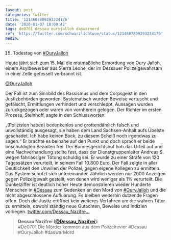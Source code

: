 ```yaml
---
layout: post
categories: twitter
title: '1214607809293234176'
date: '2020-01-07 18:00:42'
tags: de0701 dessau ouryjalloh daswarmord
ref: 'https://twitter.com/schwarzlichtwue/status/1214607809293234176'
media:
---
```

15. Todestag von [#OuryJalloh](/t/ouryjalloh) 



Heute jährt sich zum 15. Mal die mutmaßliche Ermordung von Oury Jalloh, einem Asylbewerber aus Sierra Leone, der im Dessauer Polizeigewahrsam in einer Zelle gefesselt verbrannt ist.



[@OuryJalloh](https://twitter.com/OuryJalloh)

 
Der Fall ist zum Sinnbild des Rassismus und dem Corpsgeist in den Justizbehörden geworden. Systematisch wurden Beweise vertuscht und gefälscht, Ermittlungen verhindert und verschleppt, Aussagen wurden zurückgezogen oder waren von vornherein gelogen. 
Der Richter im ersten Prozess, Steinhoff, sagte in den Schlussworten:

„(Polizisten haben) bedenkenlos und grottendämlich falsch und unvollständig ausgesagt, sie haben dem Land Sachsen-Anhalt aufs Übelste geschadet. Ich habe keinen Bock, zu diesem Scheiß noch irgendwas zu sagen.“ 
Er brachte es beinahe auf den Punkt und doch sprach er beide beschuldigten Beamten frei. Der Bundesgerichtshof hob das Urteil auf und eine Nachverhandlung stellte fest, dass der Dienstgruppenleiter Andreas S. wegen fahrlässiger Tötung schuldig sei. 
Er wurde zu einer Strafe von 120 Tagessätzen verurteilt, in seinem Fall 10.800 Euro. 
Der Fall zeigte in aller Deutlichkeit den Unwillen der Polizei, gegen eigene Kollegen zu ermitteln. Das System schützt sich untereinander. Jährlich werden nur 2000 Anzeigen gegen Polizeigewalt gestellt, von denen wird weniger als 1% verurteilt. Die Dunkelziffer ist deutlich höher 
Heute demonstrieren wieder Hunderte Menschen in [#Dessau](/t/dessau) zum Gedenken an den Mord von [#OuryJalloh](/t/ouryjalloh) und die nicht abgeschlossene Aufklärung. 
Es bleiben weiterhin dutzende Fragen offen. Doch die Justiz eröffnet kein weiteres Verfahren um die wahren Täter zu ermitteln, obwohl ständig neue Gutachten, Beweise und Indizien vorliegen. 
[twitter.com/Dessau_Nazifre…](https://twitter.com/Dessau_Nazifrei/status/1214594869462732802?s=19) 
> <b>Dessau Nazifrei ([@Dessau_Nazifrei](https://twitter.com/Dessau_Nazifrei)):</b>  
>#De0701 Die Mörder kommen aus dem Polizeirevier #Dessau #OuryJalloh #daswarMord    

